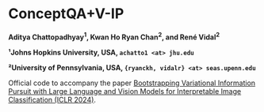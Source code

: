 # ConceptQA+V-IP

**Aditya Chattopadhyay<sup>1</sup>, Kwan Ho Ryan Chan<sup>2</sup>, and René Vidal<sup>2</sup>** <br>

**¹Johns Hopkins University, USA, `achatto1 <at> jhu.edu`**

**²University of Pennsylvania, USA, `{ryanckh, vidalr} <at> seas.upenn.edu`**

Official code to accompany the paper [Bootstrapping Variational Information Pursuit with Large Language and Vision Models for Interpretable Image Classification (ICLR 2024)](https://openreview.net/forum?id=9bmTbVaA2A&noteId=IzZAQqhXHg).
